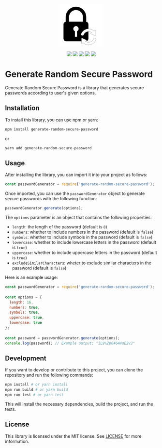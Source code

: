 <p align="center">
  <img src="./logo.png" width="140px" />
</p>

<div align="center">
  <a href="https://badge.fury.io/js/generate-random-secure-password"><img src="https://badge.fury.io/js/generate-random-secure-password.svg"/></a>
  <a href="https://codecov.io/gh/EdTonatto/generate-random-secure-password-ts"><img src="https://codecov.io/gh/EdTonatto/generate-random-secure-password-ts/branch/main/graph/badge.svg?token=LXI45Q9YTU"/></a>
  <a href="https://app.codacy.com/gh/EdTonatto/generate-random-secure-password-ts/dashboard?utm_source=gh&utm_medium=referral&utm_content=&utm_campaign=Badge_grade"><img src="https://app.codacy.com/project/badge/Grade/665c0d8b733141e5bb11f6df4fc5ff7e"/></a>
  <a href="https://github.com/EdTonatto/generate-random-secure-password-ts/actions/workflows/ci.js.yml"><img src="https://github.com/EdTonatto/generate-random-secure-password-ts/actions/workflows/ci.js.yml/badge.svg"/></a>
  <a href="https://github.com/EdTonatto/generate-random-secure-password-ts/blob/main/LICENSE"><img src="https://img.shields.io/github/license/EdTonatto/generate-random-secure-password-ts.svg"/></a>
</div>

# Generate Random Secure Password

Generate Random Secure Password is a library that generates secure passwords according to user's given options. 

## Installation

To install this library, you can use npm or yarn:

```bash
npm install generate-random-secure-password
```

or

```bash
yarn add generate-random-secure-password
```

## Usage

After installing the library, you can import it into your project as follows:

```javascript
const passwordGenerator = require('generate-random-secure-password');
```

Once imported, you can use the `passwordGenerator` object to generate secure passwords with the following function:

```javascript
passwordGenerator.generate(options);
```

The `options` parameter is an object that contains the following properties:

- `length`: the length of the password (default is `8`)
- `numbers`: whether to include numbers in the password (default is `false`)
- `symbols`: whether to include symbols in the password (default is `false`)
- `lowercase`: whether to include lowercase letters in the password (default is `true`)
- `uppercase`: whether to include uppercase letters in the password (default is `true`)
- `excludeSimilarCharacters`: wheter to exclude similar characters in the password (default is `false`)

Here is an example usage:

```javascript
const passwordGenerator = require('generate-random-secure-password');

const options = {
  length: 16,
  numbers: true,
  symbols: true,
  uppercase: true,
  lowercase: true
};

const password = passwordGenerator.generate(options);
console.log(password); // Example output: "iL9%Zp6#G4@oE2vJ"
```

## Development

If you want to develop or contribute to this project, you can clone the repository and run the following commands:

```bash
npm install # or yarn install
npm run build # or yarn build
npm run test # or yarn test
```

This will install the necessary dependencies, build the project, and run the tests. 

## License

This library is licensed under the MIT license. See [LICENSE](LICENSE) for more information.
